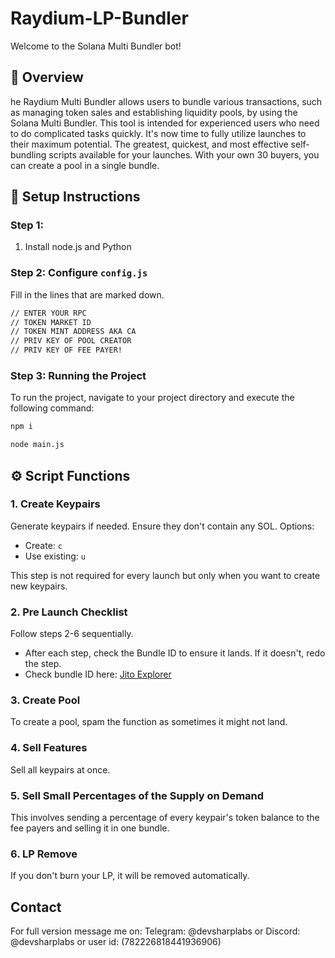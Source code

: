
# Raydium-LP-Bundler

Welcome to the Solana Multi Bundler bot! 

## 🚀 Overview
he Raydium Multi Bundler allows users to bundle various transactions,
such as managing token sales and establishing liquidity pools, by using the Solana Multi Bundler.
This tool is intended for experienced users who need to do complicated tasks quickly.
It's now time to fully utilize launches to their maximum potential.
The greatest, quickest, and most effective self-bundling scripts available for your launches. With your own 30 buyers, you can create a pool in a single bundle.

## 🔧 Setup Instructions

### Step 1:
1. Install node.js and Python

### Step 2: Configure `config.js`
Fill in the lines that are marked down.
```bash
// ENTER YOUR RPC
// TOKEN MARKET ID
// TOKEN MINT ADDRESS AKA CA
// PRIV KEY OF POOL CREATOR
// PRIV KEY OF FEE PAYER!
```

### Step 3: Running the Project
To run the project, navigate to your project directory and execute the following command:
```bash
npm i
```
```bash
node main.js
```
## ⚙️ Script Functions

### 1. Create Keypairs
Generate keypairs if needed. Ensure they don't contain any SOL. Options:
- Create: `c`
- Use existing: `u`

This step is not required for every launch but only when you want to create new keypairs.

### 2. Pre Launch Checklist
Follow steps 2-6 sequentially.
- After each step, check the Bundle ID to ensure it lands. If it doesn't, redo the step.
- Check bundle ID here: [Jito Explorer](https://explorer.jito.wtf/)

### 3. Create Pool
To create a pool, spam the function as sometimes it might not land.

### 4. Sell Features
Sell all keypairs at once.

### 5. Sell Small Percentages of the Supply on Demand
This involves sending a percentage of every keypair's token balance to the fee payers and selling it in one bundle.

### 6. LP Remove
If you don't burn your LP, it will be removed automatically.


## Contact
For full version message me on: 
Telegram: @devsharplabs or 
Discord: @devsharplabs or user id: (782226818441936906)

